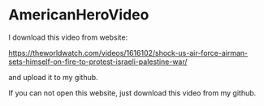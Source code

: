 # AmericanHeroVideo
I download this video from website:

https://theworldwatch.com/videos/1616102/shock-us-air-force-airman-sets-himself-on-fire-to-protest-israeli-palestine-war/

and upload it to my github.

If you can not open this website, just download this video from my github.
